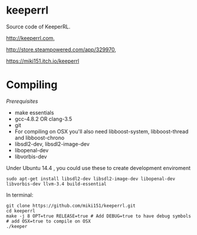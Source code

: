 keeperrl
========

Source code of KeeperRL.

http://keeperrl.com,

http://store.steampowered.com/app/329970,

https://miki151.itch.io/keeperrl


Compiling
=========

*Prerequisites*

  * make essentials
  * gcc-4.8.2 OR clang-3.5
  * git
  * For compiling on OSX you'll also need libboost-system, libboost-thread and libboost-chrono
  * libsdl2-dev, libsdl2-image-dev
  * libopenal-dev
  * libvorbis-dev

Under Ubuntu 14.4 , you could use these to create development enviroment 
```
sudo apt-get install libsdl2-dev libsdl2-image-dev libopenal-dev libvorbis-dev llvm-3.4 build-essential

```


In terminal:  
  ```
  git clone https://github.com/miki151/keeperrl.git
  cd keeperrl
  make -j 8 OPT=true RELEASE=true # Add DEBUG=true to have debug symbols
  # add OSX=true to compile on OSX
  ./keeper
  ```
